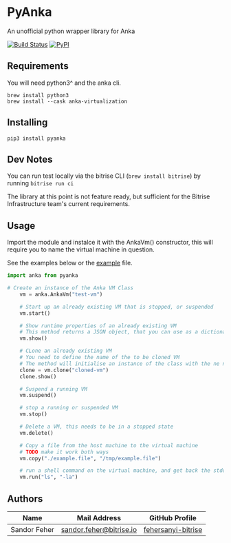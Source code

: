 # PyAnka
An unofficial python wrapper library for Anka

[![Build Status](https://app.bitrise.io/app/fee9bac962541792/status.svg?token=Jyx0mNC_PO1UYIPdrci4eA&branch=main)](https://app.bitrise.io/app/fee9bac962541792)
[![PyPI](https://img.shields.io/pypi/v/pyanka.svg?color=blue)](https://pypi.python.org/pyanka)

## Requirements
You will need python3^  and the anka cli. 
```
brew install python3
brew install --cask anka-virtualization
```

## Installing
```
pip3 install pyanka
```

## Dev Notes
You can run test locally via the bitrise CLI (`brew install bitrise`)
by running `bitrise run ci`

The library at this point is not feature ready, but sufficient for the Bitrise Infrastructure team's 
current requirements.

## Usage

Import the module and instalce it with the AnkaVm() constructor, this will require you to name the virtual machine in question.

See the examples below or the [example](https://github.com/bitrise-io/PyAnka/blob/main/examples/example.py) file.

```python
import anka from pyanka

# Create an instance of the Anka VM Class
    vm = anka.AnkaVm("test-vm")

    # Start up an already existing VM that is stopped, or suspended
    vm.start()

    # Show runtime properties of an already existing VM
    # This method returns a JSON object, that you can use as a dictionary
    vm.show()

    # CLone an already existing VM
    # You need to define the name of the to be cloned VM
    # The method will initialise an instance of the class with the ne name for you.
    clone = vm.clone("cloned-vm")
    clone.show()

    # Suspend a running VM
    vm.suspend()

    # stop a running or suspended VM
    vm.stop()

    # Delete a VM, this needs to be in a stopped state
    vm.delete()

    # Copy a file from the host machine to the virtual machine
    # TODO make it work both ways
    vm.copy("./example.file", "/tmp/example.file")

    # run a shell command on the virtual machine, and get back the stdout or stderr
    vm.run("ls", "-la")
```

## Authors
| Name             | Mail Address                | GitHub Profile                                             |
|------------------|-----------------------------|------------------------------------------------------------|
| Sandor Feher     | sandor.feher@bitrise.io     | [fehersanyi-bitrise](https://github.com/fehersanyi-bitrise)|
